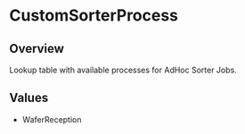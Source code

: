 # CustomSorterProcess

## Overview

Lookup table with available processes for AdHoc Sorter Jobs.

## Values

* WaferReception
